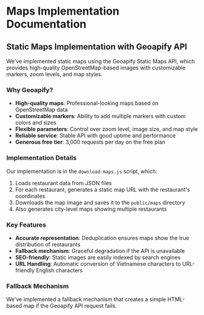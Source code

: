 # Maps Implementation Documentation

## Static Maps Implementation with Geoapify API

We've implemented static maps using the Geoapify Static Maps API, which provides high-quality OpenStreetMap-based images with customizable markers, zoom levels, and map styles.

### Why Geoapify?

- **High-quality maps**: Professional-looking maps based on OpenStreetMap data
- **Customizable markers**: Ability to add multiple markers with custom colors and sizes
- **Flexible parameters**: Control over zoom level, image size, and map style
- **Reliable service**: Stable API with good uptime and performance
- **Generous free tier**: 3,000 requests per day on the free plan

### Implementation Details

Our implementation is in the `download-maps.js` script, which:

1. Loads restaurant data from JSON files
2. For each restaurant, generates a static map URL with the restaurant's coordinates
3. Downloads the map image and saves it to the `public/maps` directory
4. Also generates city-level maps showing multiple restaurants

### Key Features

- **Accurate representation**: Deduplication ensures maps show the true distribution of restaurants
- **Fallback mechanism**: Graceful degradation if the API is unavailable
- **SEO-friendly**: Static images are easily indexed by search engines
- **URL Handling**: Automatic conversion of Vietnamese characters to URL-friendly English characters

### Fallback Mechanism

We've implemented a fallback mechanism that creates a simple HTML-based map if the Geoapify API request fails.
